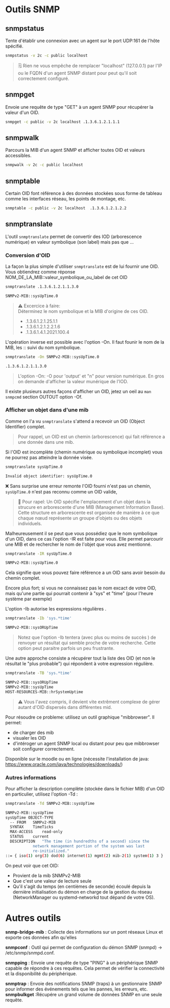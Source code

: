 # Outils SNMP
## snmpstatus
Tente d'établir une connexion avec un agent sur le port UDP:161 de l'hôte spécifié.
``` bash  
snmpstatus -v 2c -c public localhost
```
> 🗒️ Rien ne vous empêche de remplacer "localhost" (127.0.0.1) par l'IP ou le FQDN d'un agent SNMP distant pour peut qu'il soit correctement configuré.

## snmpget
Envoie une requête de type "GET" à un agent SNMP pour récupérer la valeur d'un OID.
``` bash  
snmpget -c public -v 2c localhost .1.3.6.1.2.1.1.1
```

## snmpwalk
Parcours la MIB d'un agent SNMP et afficher toutes OID et valeurs accessibles.
``` bash
snmpwalk -v 2c -c public localhost
```
 ## snmptable
 Certain OID font référence à des données stockées sous forme de tableau comme les interfaces réseau, les points de montage, etc.
``` bash  
snmptable -c public -v 2c localhost  .1.3.6.1.2.1.2.2
```
## snmptranslate
L'outil `snmptranslate` permet de convertir des IOD (arborescence numérique) en valeur symbolique (son label) mais pas que ...
### Conversion d'OID
La façon la plus simple d'utiliser `snmptranslate` est de lui fournir une OID. Vous obtiendrez comme réponse NOM_DE_LA_MIB::valeur_symbolique_ou_label de cet OID

``` bash  
snmptranslate .1.3.6.1.2.1.1.3.0

SNMPv2-MIB::sysUpTime.0
```
> :warning: Excercice à faire:  
> Déterminez le nom symbolique et la MIB d'origine de ces OID.
> - .1.3.6.1.2.1.25.1.1  
> - .1.3.6.1.2.1.2.2.1.6  
> - .1.3.6.1.4.1.2021.100.4

L'opération inverse est possible avec l'option -On. Il faut founir le nom de la MIB, les :: suivi du nom symbolique.
``` bash
snmptranslate -On SNMPv2-MIB::sysUpTime.0

.1.3.6.1.2.1.1.3.0
```
> L'option -On: -O pour 'output' et "n" pour version numérique. En gros on demande d'afficher la valeur munérique de l'IOD.

Il existe plusieurs autres façons d'afficher un OID, jetez un oeil au `man snmpcmd` section OUTOUT option -Of.

### Afficher un objet dans d'une mib
Comme on l'a vu `snmptranslate` s'attend a recevoir un OID (Object Identifier) complet.
> Pour rappel, un OID est un chemin (arborescence) qui fait référence a une donnée dans une mib.

Si l'OID est incomplète (chemin numérique ou symbolique incomplet) vous ne pourrez pas atteindre la donnée visée.

``` bash
snmptranslate sysUpTime.0

Invalid object identifier: sysUpTime.0
```
:x: Sans surprise  une erreur remonte l'OID fourni n'est pas un chemin, `sysUpTime.0` n'est pas reconnu comme un OID valide,

> :memo: Pour rapel: Un OID spécifie l'emplacement d'un objet dans la strucure en arborescente d'une MIB (Management Information Base). Cette structure en arborescente est organisée de manière à ce que chaque nœud représente un groupe d'objets ou des objets individuels.

Malheureusement il se peut que vous possédiez que le nom symbolique d'un OID, dans ce cas l'option -IR est faite pour vous.
Elle permet parcourir une MIB et de rechercher le nom de l'objet que vous avez mentionné.

``` bash
snmptranslate -IR sysUpTime.0

SNMPv2-MIB::sysUpTime.0
```
Cela signifie que vous pouvez faire référence a un OID sans avoir besoin du chemin complet.

Encore plus fort; si vous ne connaissez pas le nom excact de votre OID, mais qu'une partie qui pourrait contenir à "sys" et "time" (pour l'heure système par exemple)

L'option -Ib autorise les expressions régulières .
``` bash
snmptranslate -Ib 'sys.*time'

SNMPv2-MIB::sysORUpTime
```
> Notez que l'option -Ib tentera (avec plus ou moins de succès ) de renvoyer un résultat qui semble proche de votre recherche. Cette option peut paraitre parfois un peu frustrante.

Une autre approche consiste a récupérer tout la liste des OID (et non le résultat le "plus probable") qui répondent à votre expression régulière.

``` bash
snmptranslate -TB 'sys.*time'

SNMPv2-MIB::sysORUpTime
SNMPv2-MIB::sysUpTime
HOST-RESOURCES-MIB::hrSystemUptime
```
> :warning: Vous l'avez compris, il devient vite extrêment complexe de gérer autant d'OID dispersés dans différentes mid.

Pour résoudre ce probleme: utilisez un outil graphique  "mibbrowser". Il permet:
 - de charger des mib
 - visualer les OID
 - d'intéroger un agent SNMP local ou distant pour peu que mibbrowser soit configurer correctement.
   
Disponible sur le moodle ou en ligne (nécessite l'installation de java: https://www.oracle.com/java/technologies/downloads/)

### Autres informations
Pour afficher la description complète (stockée dans le fichier MIB) d'un OID en particulier, utilisez l'option -Td :
``` bash
snmptranslate -Td SNMPv2-MIB::sysUpTime

SNMPv2-MIB::sysUpTime
sysUpTime OBJECT-TYPE
  -- FROM	SNMPv2-MIB
  SYNTAX	TimeTicks
  MAX-ACCESS	read-only
  STATUS	current
  DESCRIPTION	"The time (in hundredths of a second) since the
            network management portion of the system was last
            re-initialized."
::= { iso(1) org(3) dod(6) internet(1) mgmt(2) mib-2(1) system(1) 3 }
```
On peut voir que cet OID:
 - Provient de la mib SNMPv2-MIB
 - Que c'est une valeur de lecture seule
 - Qu'il s'agit du temps (en centièmes de seconde) écoulé depuis la dernière initialisation du démon en charge de la gestion du réseau (NetworkManager ou systemd-networkd tout dépand de votre OS).

# Autres outils
**snmp-bridge-mib** : Collecte des informations sur un pont réseaux Linux et exporte ces données afin qu'elles 

**snmpconf** : Outil qui permet de configuration du démon SNMP (snmpd) -> /etc/snmp/snmpd.conf.  

**snmpping** : Envoie une requête de type "PING" à un périphérique SNMP capable de répondre à ces requêtes. Cela permet de vérifier la connectivité et la disponibilité du périphérique.  


**snmptrap** : Envoie des notifications SNMP (traps) à un gestionnaire SNMP pour informer des événements tels que les pannes, les erreurs, etc.  
**snmpbulkget** :Récupére un grand volume de données SNMP en une seule requête.  



